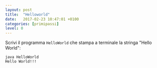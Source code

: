 ```yaml
---
layout: post
title:  "Helloworld"
date:   2017-02-23 10:47:01 +0100
categories: [primipassi]
level: 0
---
```


Scrivi il programma `HelloWorld` che stampa a terminale la stringa "Hello World":

~~~text
java HelloWorld
Hello World!!!
~~~